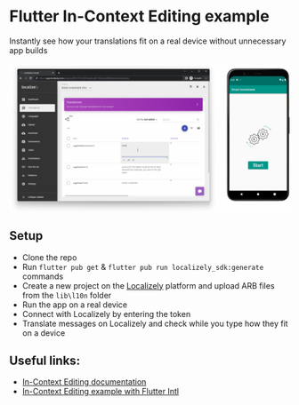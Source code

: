 # Flutter In-Context Editing example

Instantly see how your translations fit on a real device without unnecessary app builds

![demo](./images/flutter-in-context-editing-demo.gif)

## Setup

- Clone the repo
- Run `flutter pub get` &amp; `flutter pub run localizely_sdk:generate` commands
- Create a new project on the [Localizely](https://localizely.com) platform and upload ARB files from the `lib\l10n` folder
- Run the app on a real device
- Connect with Localizely by entering the token
- Translate messages on Localizely and check while you type how they fit on a device

## Useful links:

- [In-Context Editing documentation](https://localizely.com/flutter-in-context-editing/)
- [In-Context Editing example with Flutter Intl](https://github.com/localizely/flutter-in-context-editing-example/tree/flutter-intl-example)